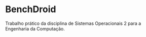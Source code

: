 BenchDroid
==========

Trabalho prático da disciplina de Sistemas Operacionais 2 para a Engenharia da Computação.
